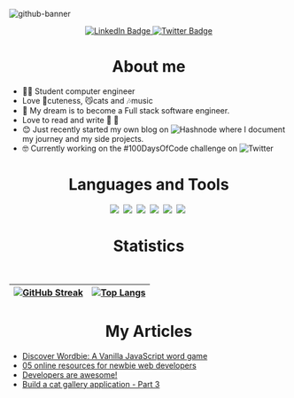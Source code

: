 ![github-banner](https://user-images.githubusercontent.com/77391048/177047314-f4557ec6-612c-4a83-a7ca-37de1f1f7a46.png)

<div id="badges" align = "center">
  <a href="https://www.linkedin.com/in/nalowa-geena-20a85b200/" target="_blank">
    <img src="https://img.shields.io/badge/LinkedIn-blue?style=for-the-badge&logo=linkedin&logoColor=white" alt="LinkedIn Badge"/>
  </a>
 
  <a href="https://twitter.com/NalowaGeena" target="_blank">
    <img src="https://img.shields.io/badge/Twitter-blue?style=for-the-badge&logo=twitter&logoColor=white" alt="Twitter Badge"/>
  </a>
  
</div>

<h1 align="center">About me</h1>

- :woman_technologist: Student computer engineer
- Love 🤗cuteness, 😼cats and 🎶music
- :rocket: My dream is to become a Full stack software engineer.
- Love to read and write :book: :pencil:
- :blush: Just recently started my own blog on  ![Hashnode](https://img.shields.io/badge/Hashnode-pink?style=for-the-badge&logo=hashnode&logoColor=white) where I document my journey and my side projects.
- :nerd_face: Currently working on the #100DaysOfCode challenge on ![Twitter](https://img.shields.io/badge/Twitter-pink?style=for-the-badge&logo=twitter&logoColor=white)


<h1 align="center">Languages and Tools</h1>
<div align="center">
  <img src= "https://img.shields.io/badge/html5-%23E34F26.svg?style=for-the-badge&logo=html5&logoColor=white"/>&nbsp;
  <img src= "https://img.shields.io/badge/css3-%231572B6.svg?style=for-the-badge&logo=css3&logoColor=white"/>&nbsp;
  <img src= "https://img.shields.io/badge/javascript-%23323330.svg?style=for-the-badge&logo=javascript&logoColor=%23F7DF1E"/>&nbsp;
  <img src= "https://img.shields.io/badge/typescript-%23007ACC.svg?style=for-the-badge&logo=typescript&logoColor=white"/>&nbsp;
  <img src= "https://img.shields.io/badge/java-%23ED8B00.svg?style=for-the-badge&logo=java&logoColor=white"/>&nbsp;
  <img src= "https://img.shields.io/badge/mysql-%2300f.svg?style=for-the-badge&logo=mysql&logoColor=black"/>&nbsp;
 
</div>


<h1 align="center">Statistics</h1>&nbsp;

| [![GitHub Streak](http://github-readme-streak-stats.herokuapp.com?user=nalowageena&hide_border=true)](https://git.io/streak-stats) | [![Top Langs](https://github-readme-stats.vercel.app/api/top-langs/?username=nalowageena)](https://github.com/anuraghazra/github-readme-stats) |
| :-: | :-: |


<h1 align="center">My Articles</h1>

<!-- BLOG-POST-LIST:START -->
- [Discover Wordbie: A Vanilla JavaScript word game](https://littletechgiant.hashnode.dev/discover-wordbie-a-vanilla-javascript-word-game)
- [05 online resources for newbie web developers](https://littletechgiant.hashnode.dev/05-online-resources-for-newbie-web-developers)
- [Developers are awesome!](https://littletechgiant.hashnode.dev/developers-are-awesome)
- [Build a cat gallery application - Part 3](https://littletechgiant.hashnode.dev/build-a-cat-gallery-application-part-3)
<!-- BLOG-POST-LIST:END -->

